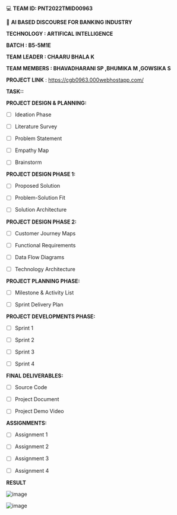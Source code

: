 💻 **TEAM ID: PNT2022TMID00963**

🤖 **AI BASED DISCOURSE FOR BANKING INDUSTRY**

**TECHNOLOGY : ARTIFICAL INTELLIGENCE**

**BATCH : B5-5M1E**

**TEAM LEADER : CHAARU BHALA K** 

**TEAM MEMBERS : BHAVADHARANI SP ,BHUMIKA M ,GOWSIKA S**
 
**PROJECT LINK** : https://cgb0963.000webhostapp.com/

**TASK::**

**PROJECT DESIGN & PLANNING:**

- [ ] Ideation Phase
     
- [ ] Literature Survey
     
- [ ] Problem Statement
    
- [ ] Empathy Map
     
- [ ] Brainstorm
 
**PROJECT DESIGN PHASE 1:**

- [ ] Proposed Solution
     
- [ ] Problem-Solution Fit
     
- [ ] Solution Architecture
     
**PROJECT DESIGN PHASE 2:**

- [ ] Customer Journey Maps
     
- [ ] Functional Requirements
     
- [ ] Data Flow Diagrams
     
- [ ] Technology Architecture
     
**PROJECT PLANNING PHASE:**

- [ ] Milestone & Activity List
     
- [ ] Sprint Delivery Plan
    
**PROJECT DEVELOPMENTS PHASE:**

- [ ] Sprint 1
     
- [ ] Sprint 2
     
- [ ] Sprint 3
     
- [ ] Sprint 4
    
**FINAL DELIVERABLES:**

- [ ] Source Code
     
- [ ] Project Document
     
- [ ] Project Demo Video
    
**ASSIGNMENTS:**

- [ ] Assignment 1
     
- [ ] Assignment 2
     
- [ ] Assignment 3
   
- [ ] Assignment 4
     
**RESULT**     

![image](https://user-images.githubusercontent.com/114250450/202857285-c78d2dfa-cd49-449f-810e-4570ad650050.png)

![image](https://user-images.githubusercontent.com/114250450/202857331-5911d5a8-8677-4ad3-adfb-7140e79bbb55.png)



